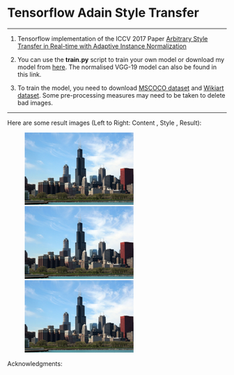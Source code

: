 # Tensorflow Adain Style Transfer

------

1. Tensorflow implementation of the ICCV 2017 Paper [Arbitrary Style Transfer in Real-time with Adaptive Instance Normalization](https://arxiv.org/abs/1703.06868)

2. You can use the  <b>train.py</b> script to train your own model or download my model from [here](https://drive.google.com/drive/folders/1YV57U7U8Aiq2QfBEDflmO3dwuWlBMhOe?usp=sharing). The normalised VGG-19 model can also be found in this link.

3. To train the model, you need to download [MSCOCO dataset](http://cocodataset.org/#download) and [Wikiart dataset](https://www.kaggle.com/c/painter-by-numbers). Some pre-processing measures may need to be taken to delete bad images.

------

Here are some result images (Left to Right: Content , Style , Result):

<figure class="third">
   <img src="./images/content/chicago.jpg" width=250>
   <img src="./images/content/chicago.jpg" width=250>
   <img src="./images/content/chicago.jpg" width=250>
</figure>


Acknowledgments:
